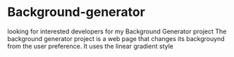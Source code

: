 # Background-generator
looking for interested developers for my Background Generator project
The background generator project is a web page that changes its backgrouynd from the user preference. 
It uses the linear gradient style

